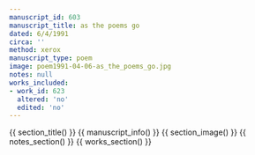 ```yaml
---
manuscript_id: 603
manuscript_title: as the poems go
dated: 6/4/1991
circa: ''
method: xerox
manuscript_type: poem
image: poem1991-04-06-as_the_poems_go.jpg
notes: null
works_included:
- work_id: 623
  altered: 'no'
  edited: 'no'
---
```


{{ section_title() }}
{{ manuscript_info() }}
{{ section_image() }}
{{ notes_section() }}
{{ works_section() }}
